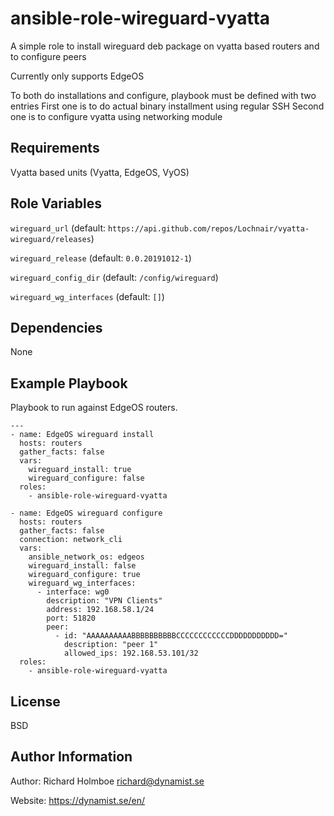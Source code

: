 ansible-role-wireguard-vyatta
=========

A simple role to install wireguard deb package on vyatta based routers
and to configure peers

Currently only supports EdgeOS

To both do installations and configure, playbook must be defined with two entries
First one is to do actual binary installment using regular SSH
Second one is to configure vyatta using networking module

Requirements
------------

Vyatta based units (Vyatta, EdgeOS, VyOS)

Role Variables
--------------

`wireguard_url` (default: `https://api.github.com/repos/Lochnair/vyatta-wireguard/releases`)

`wireguard_release` (default: `0.0.20191012-1`)

`wireguard_config_dir` (default: `/config/wireguard`)

`wireguard_wg_interfaces` (default: `[]`)

Dependencies
------------

None

Example Playbook
----------------

Playbook to run against EdgeOS routers.

```
---
- name: EdgeOS wireguard install
  hosts: routers
  gather_facts: false
  vars:
    wireguard_install: true
    wireguard_configure: false
  roles:
    - ansible-role-wireguard-vyatta

- name: EdgeOS wireguard configure
  hosts: routers
  gather_facts: false
  connection: network_cli
  vars:
    ansible_network_os: edgeos
    wireguard_install: false
    wireguard_configure: true
    wireguard_wg_interfaces:
      - interface: wg0
        description: "VPN Clients"
        address: 192.168.58.1/24
        port: 51820
        peer:
          - id: "AAAAAAAAAABBBBBBBBBBCCCCCCCCCCCCDDDDDDDDDDD="
            description: "peer 1"
            allowed_ips: 192.168.53.101/32
  roles:
    - ansible-role-wireguard-vyatta
```

License
-------

BSD

Author Information
------------------

Author: Richard Holmboe <richard@dynamist.se>

Website: https://dynamist.se/en/
